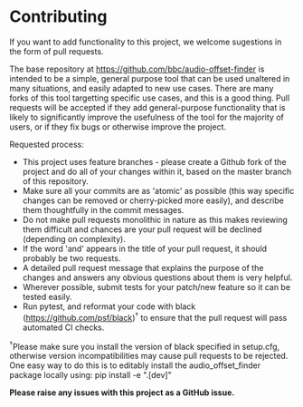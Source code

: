 # Contributing

If you want to add functionality to this project, we welcome sugestions in the form of pull requests.

The base repository at https://github.com/bbc/audio-offset-finder is intended to be a simple, general purpose tool that can be used unaltered in many situations, and easily adapted to new use cases.
There are many forks of this tool targetting specific use cases, and this is a good thing.
Pull requests will be accepted if they add general-purpose functionality that is likely to significantly improve the usefulness of the tool for the majority of users, or if they fix bugs or otherwise improve the project.

Requested process:
 * This project uses feature branches - please create a Github fork of the project and do all of your changes within it, based on the master branch of this repository.
 * Make sure all your commits are as 'atomic' as possible (this way specific changes can be removed or cherry-picked more easily), and describe them thoughtfully in the commit messages.
 * Do not make pull requests monolithic in nature as this makes reviewing them difficult and chances are your pull request will be declined (depending on complexity).
 * If the word 'and' appears in the title of your pull request, it should probably be two requests.
 * A detailed pull request message that explains the purpose of the changes and answers any obvious questions about them is very helpful.
 * Wherever possible, submit tests for your patch/new feature so it can be tested easily.
 * Run pytest, and reformat your code with black (https://github.com/psf/black)<sup>†</sup> to ensure that the pull request will pass automated CI checks.

<sup>†</sup>Please make sure you install the version of black specified in setup.cfg, otherwise version incompatibilities may cause pull requests to be rejected.  One easy way to do this is to editably install the audio\_offset\_finder package locally using:
    pip install -e ".[dev]"


**Please raise any issues with this project as a GitHub issue.**
